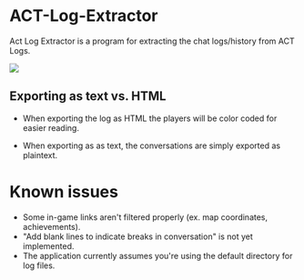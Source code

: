 # ACT-Log-Extractor

Act Log Extractor is a program for extracting the chat logs/history from ACT Logs. 

![](https://i.imgur.com/5DRIoSL.png)

## Exporting as text vs. HTML

* When exporting the log as HTML the players will be color coded for easier reading. 

* When exporting as as text, the conversations are simply exported as plaintext.

# Known issues

* Some in-game links aren't filtered properly (ex. map coordinates, achievements).
* "Add blank lines to indicate breaks in conversation" is not yet implemented.
* The application currently assumes you're using the default directory for log files.
